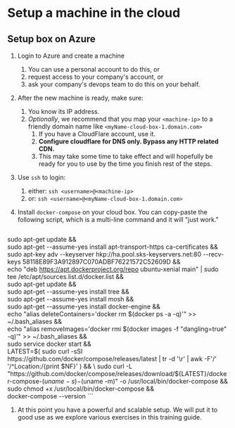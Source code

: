 # Setup a machine in the cloud

## Setup box on Azure

1. Login to Azure and create a machine
    1. You can use a personal account to do this, or
    2. request access to your company's account, or
    3. ask your company's devops team to do this on your behalf.
1. After the new machine is ready, make sure:
    1. You know its IP address.
    1. _Optionally_, we recommend that you map your `<machine-ip>` to a friendly domain name like `<myName-cloud-box-1.domain.com>`
        1. If you have a CloudFlare account, use it.
        1. **Configure cloudflare for DNS only. Bypass any HTTP related CDN.**
        1. This may take some time to take effect and will hopefully be ready for you to use by the time you finish rest of the steps.
1. Use `ssh` to login:
    1. either: `ssh <username>@<machine-ip>`
    1. or: `ssh <username>@<myName-cloud-box-1.domain.com>`
1. Install `docker-compose` on your cloud box. You can copy-paste the following script, which is a multi-line command and it will "just work."

    ```
sudo apt-get update && \
sudo apt-get --assume-yes install apt-transport-https ca-certificates && \
sudo apt-key adv --keyserver hkp://ha.pool.sks-keyservers.net:80 --recv-keys 58118E89F3A912897C070ADBF76221572C52609D  && \
echo "deb https://apt.dockerproject.org/repo ubuntu-xenial main" | sudo tee /etc/apt/sources.list.d/docker.list && \
sudo apt-get update && \
sudo apt-get --assume-yes install tree && \
sudo apt-get --assume-yes install mosh && \
sudo apt-get --assume-yes install docker-engine && \
echo "alias deleteContainers='docker rm \$(docker ps -a -q)'" >> ~/.bash_aliases && \
echo "alias removeImages='docker rmi \$(docker images -f "dangling=true" -q)'" >> ~/.bash_aliases && \
sudo service docker start && \
LATEST=$(
  sudo curl -sSI https://github.com/docker/compose/releases/latest |
    tr -d '\r' |
    awk -F'/' '/^Location:/{print $NF}'
) && \
sudo curl -L "https://github.com/docker/compose/releases/download/${LATEST}/docker-compose-$(uname -s)-$(uname -m)" -o /usr/local/bin/docker-compose && \
sudo chmod +x /usr/local/bin/docker-compose && \
docker-compose --version
    ```
1. At this point you have a powerful and scalable setup. We will put it to good use as we explore various exercises in this training guide.
